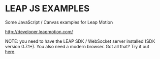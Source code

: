# LEAP JS EXAMPLES

Some JavaScript / Canvas examples for Leap Motion

http://developer.leapmotion.com/

NOTE: you need to have the LEAP SDK / WebSocket server installed (SDK version 0.7.1+). You also need a modern browser. Got all that? Try it out [here](http://zapnap.github.com/leap-js-examples).
